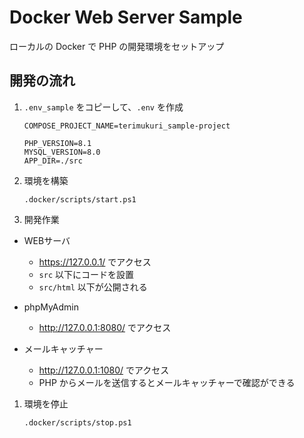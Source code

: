 # Docker Web Server Sample

ローカルの Docker で PHP の開発環境をセットアップ

## 開発の流れ

1. `.env_sample` をコピーして、`.env` を作成
    ```
    COMPOSE_PROJECT_NAME=terimukuri_sample-project

    PHP_VERSION=8.1
    MYSQL_VERSION=8.0
    APP_DIR=./src
    ```

1. 環境を構築
    ```
    .docker/scripts/start.ps1
    ```

1. 開発作業

- WEBサーバ
    - https://127.0.0.1/ でアクセス
    - `src` 以下にコードを設置
    - `src/html` 以下が公開される

- phpMyAdmin
    - http://127.0.0.1:8080/ でアクセス

- メールキャッチャー
    - http://127.0.0.1:1080/ でアクセス
    - PHP からメールを送信するとメールキャッチャーで確認ができる

1. 環境を停止
    ```
    .docker/scripts/stop.ps1
    ```